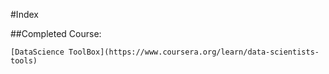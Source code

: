 #Index

##Completed Course: 
    
    [DataScience ToolBox](https://www.coursera.org/learn/data-scientists-tools)
    
